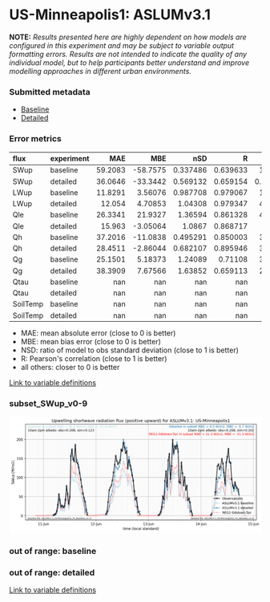 # US-Minneapolis1: ASLUMv3.1

**NOTE:** *Results presented here are highly dependent on how models are configured in this experiment and may be subject to variable output formatting errors. Results are not intended to indicate the quality of any individual model, but to help participants better understand and improve modelling approaches in different urban environments.*

### Submitted metadata

- [Baseline](ASLUMv3.1_US-Minneapolis1_baseline_attrs.md)
- [Detailed](ASLUMv3.1_US-Minneapolis1_detailed_attrs.md)

### Error metrics

| flux     | experiment   |      MAE |       MBE |        nSD |          R |        5th |      95th |     RMSE |      cRMSE |      AMBE |       1-nSD |         1-R |   nSkewness |   nKurtosis |     Overlap |
|:---------|:-------------|---------:|----------:|-----------:|-----------:|-----------:|----------:|---------:|-----------:|----------:|------------:|------------:|------------:|------------:|------------:|
| SWup     | baseline     |  59.2083 | -58.7575  |   0.337486 |   0.639633 |   1.34572  | 199.847   |  99.2454 |   0.825931 |  58.7575  |   0.662515  |   0.360367  |   0.610074  |    1.12936  |   0.146053  |
| SWup     | detailed     |  36.0646 | -33.3442  |   0.569132 |   0.659154 |   0.988927 | 131.887   |  80.5676 |   0.757377 |  33.3442  |   0.430869  |   0.340846  |   0.622918  |    1.14562  |   0.120403  |
| LWup     | baseline     |  11.8291 |   3.56076 |   0.987708 |   0.979067 |  12.9487   |   3.07238 |  15.1935 |   0.20372  |   3.56076 |   0.0122929 |   0.0209327 |   0.0486053 |    0.658841 |   0.0891993 |
| LWup     | detailed     |  12.054  |   4.70853 |   1.04308  |   0.979347 |   4.38689  |  11.6434  |  16.0752 |   0.211993 |   4.70853 |   0.043081  |   0.0206528 |   0.108831  |    0.478337 |   0.0677038 |
| Qle      | baseline     |  26.3341 |  21.9327  |   1.36594  |   0.861328 |   4.84672  |  84.3393  |  45.4174 |   0.716064 |  21.9327  |   0.365941  |   0.138672  |   0.165635  |    0.510679 |   0.242898  |
| Qle      | detailed     |  15.963  |  -3.05064 |   1.0867   |   0.868717 |   3.966    |  30.9292  |  30.2103 |   0.541153 |   3.05064 |   0.0866964 |   0.131283  |   0.0608442 |    0.405041 |   0.433029  |
| Qh       | baseline     |  37.2016 | -11.0838  |   0.495291 |   0.850003 |  31.0837   | 101.778   |  54.4947 |   0.635071 |  11.0838  |   0.504709  |   0.149997  |   0.116611  |    0.607062 |   0.414492  |
| Qh       | detailed     |  28.4511 |  -2.86044 |   0.682107 |   0.895946 |  33.0949   |  58.8083  |  41.5146 |   0.492959 |   2.86044 |   0.317894  |   0.104054  |   0.194516  |    0.540797 |   0.371008  |
| Qg       | baseline     |  25.1501 |   5.18373 |   1.24089  |   0.71108  |   3.56827  |  31.2455  |  39.6497 |   0.880379 |   5.18373 |   0.240885  |   0.28892   |   0.0522244 |    0.114893 |   0.14995   |
| Qg       | detailed     |  38.3909 |   7.67566 |   1.63852  |   0.659113 |  22.8015   |  53.2501  |  55.6674 |   1.23483  |   7.67566 |   0.638505  |   0.340887  |   0.377819  |    0.870296 |   0.30339   |
| Qtau     | baseline     | nan      | nan       | nan        | nan        | nan        | nan       | nan      | nan        | nan       | nan         | nan         | nan         |  nan        | nan         |
| Qtau     | detailed     | nan      | nan       | nan        | nan        | nan        | nan       | nan      | nan        | nan       | nan         | nan         | nan         |  nan        | nan         |
| SoilTemp | baseline     | nan      | nan       | nan        | nan        | nan        | nan       | nan      | nan        | nan       | nan         | nan         | nan         |  nan        | nan         |
| SoilTemp | detailed     | nan      | nan       | nan        | nan        | nan        | nan       | nan      | nan        | nan       | nan         | nan         | nan         |  nan        | nan         |

 - MAE: mean absolute error (close to 0 is better)
 - MBE: mean bias error (close to 0 is better)
 - NSD: ratio of model to obs standard deviation (close to 1 is better)
 - R: Pearson's correlation (close to 1 is better)
 - all others: closer to 0 is better

[Link to variable definitions](../modelattrs/variable_definitions.md)

### <a name="subset_swup_v0-9"></a>subset_SWup_v0-9
[![ASLUMv3.1_US-Minneapolis1_subset_SWup_v0-9.png](ASLUMv3.1_US-Minneapolis1_subset_SWup_v0-9.png)](ASLUMv3.1_US-Minneapolis1_subset_SWup_v0-9.png)

### out of range: baseline


### out of range: detailed



[Link to variable definitions](../modelattrs/variable_definitions.md)

